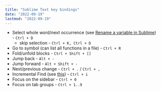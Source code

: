 ```yaml
---
title: "Sublime Text key bindings"
date: "2022-09-19"
lastmod: "2022-09-19"
---
```


- Select whole word/next occurrence (see [Rename a variable in Sublime](https://stackoverflow.com/questions/16844657)) - `Ctrl + D`
	- skip selection - `Ctrl + K, Ctrl + D`
- Go to symbol (can list all functions in a file) - `Ctrl + R`
- Fold/unfold blocks - `Ctrl + Shift + []`
- Jump back - `Alt + -`
- Jump forward - `Alt + Shift + -`
- Next/previous change - `Ctrl + .` /  `Ctrl + ,`
- Incremental Find (see [this](https://stackoverflow.com/questions/29517767)) - `Ctrl + i`
- Focus on the sidebar - `Ctrl + 0`
- Focus on tab groups - `Ctrl + 1..9`
